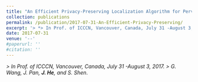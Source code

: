 ```yaml
---
title: "An Efficient Privacy-Preserving Localization Algorithm for Pervasive Computing"
collection: publications
permalink: /publication/2017-07-31-An-Efficient-Privacy-Preserving/
excerpt: '> *> In Prof. of ICCCN, Vancouver, Canada, July 31 -August 3, 2017*<br>> *G. Wang, J. Pan, **J. He**, and S. Shen*.'
date: 2017-07-31
venue: '--'
#paperurl: ''
#citation: ''
---
```

*> In Prof. of ICCCN, Vancouver, Canada, July 31 -August 3, 2017.* 
*> G. Wang, J. Pan, **J. He**, and S. Shen*.